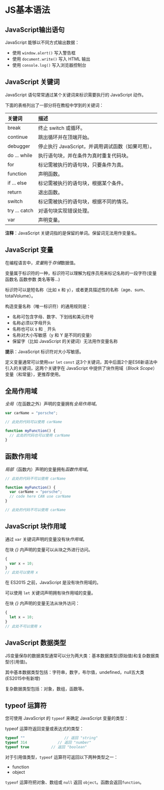 # JS基本语法

## JavaScript输出语句

JavaScript 能够以不同方式输出数据：

- 使用 `window.alert()` 写入警告框
- 使用 `document.write()` 写入 HTML 输出
- 使用 `console.log()` 写入浏览器控制台

## JavaScript 关键词

JavaScript 语句常常通过某个关键词来标识需要执行的 JavaScript 动作。

下面的表格列出了一部分将在教程中学到的关键词：

| 关键词        | 描述                                              |
| :------------ | :------------------------------------------------ |
| break         | 终止 switch 或循环。                              |
| continue      | 跳出循环并在顶端开始。                            |
| debugger      | 停止执行 JavaScript，并调用调试函数（如果可用）。 |
| do ... while  | 执行语句块，并在条件为真时重复代码块。            |
| for           | 标记需被执行的语句块，只要条件为真。              |
| function      | 声明函数。                                        |
| if ... else   | 标记需被执行的语句块，根据某个条件。              |
| return        | 退出函数。                                        |
| switch        | 标记需被执行的语句块，根据不同的情况。            |
| try ... catch | 对语句块实现错误处理。                            |
| var           | 声明变量。                                        |

**注释**：JavaScript 关键词指的是保留的单词。保留词无法用作变量名。

## JavaScript 变量

在编程语言中，*变量*用于*存储*数据值。

变量属于标识符的一种，标识符可以理解为程序员用来标记名称的一段字符(变量 函数名 函数参数 类名等等...)

标识符可以是短名称（比如 x 和 y），或者更具描述性的名称（age、sum、totalVolume）。

构造变量名称（唯一标识符）的通用规则是：

- 名称可包含字母、数字、下划线和美元符号
- 名称必须以字母开头
- 名称也可以 `$` 和 `_` 开头
- 名称对大小写敏感（y 和 Y 是不同的变量）
- 保留字（比如 JavaScript 的关键词）无法用作变量名称

**提示**：JavaScript 标识符对大小写敏感。

定义变量通常可以使用`var` `let` `const` 这3个关键词，其中后面2个是ES6新语法中引入的关键词，这两个关键字在 JavaScript 中提供了块作用域（*Block Scope*）变量（和常量），更推荐使用。

## 全局作用域

*全局*（在函数之外）声明的变量拥有*全局作用域*。

```js
var carName = "porsche";

// 此处的代码可以使用 carName

function myFunction() {
  // 此处的代码也可以使用 carName
}
```

## 函数作用域

*局部*（函数内）声明的变量拥有*函数作用域*。

```js
// 此处的代码不可以使用 carName

function myFunction() {
  var carName = "porsche";
  // code here CAN use carName
}

// 此处的代码不可以使用 carName
```

## JavaScript 块作用域

通过 `var` 关键词声明的变量没有块*作用域*。

在块 *{}* 内声明的变量可以从块之外进行访问。

```js
{ 
  var x = 10; 
}
// 此处可以使用 x
```

在 ES2015 之前，JavaScript 是没有块作用域的。

可以使用 `let` 关键词声明拥有块作用域的变量。

在块 *{}* 内声明的变量无法从块外访问：

```js
{ 
  let x = 10;
}
// 此处不可以使用 x
```

## JavaScript 数据类型

JS变量保存的数据类型通常可以分为两大类：基本数据类型(原始值)和复杂数据类型(引用值)。

其中基本数据类型包括：字符串，数字，布尔值，undefined，null五大类(ES2015中有新增)

复杂数据类型包括：对象，数组，函数等。

## typeof 运算符

您可使用 JavaScript 的 `typeof` 来确定 JavaScript 变量的类型：

typeof 运算符返回变量或表达式的类型：

```js
typeof ""                  // 返回 "string"
typeof 314              // 返回 "number"
typeof true          // 返回 "boolean"
```

对于引用值类型，`typeof` 运算符可返回以下两种类型之一：

- function
- object

`typeof` 运算符把对象、数组或 `null` 返回 `object`。函数会返回`function`。



